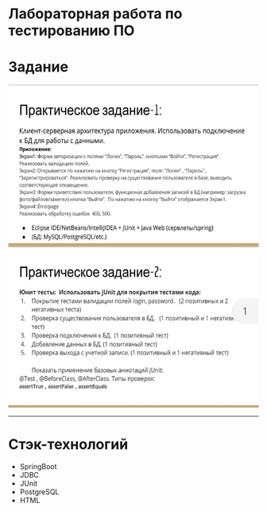 # Лабораторная работа по тестированию ПО

# Задание


<img src="images/тестированиеПО.jpg" height=650 width=600>

---

# Стэк-технологий

* SpringBoot
* JDBC
* JUnit
* PostgreSQL
* HTML
